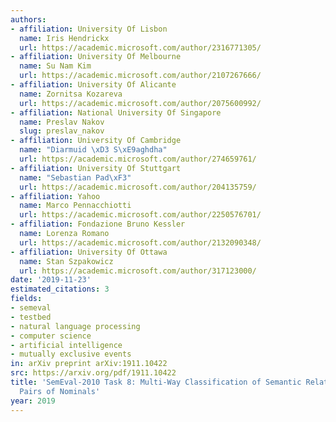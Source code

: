```yaml
---
authors:
- affiliation: University Of Lisbon
  name: Iris Hendrickx
  url: https://academic.microsoft.com/author/2316771305/
- affiliation: University Of Melbourne
  name: Su Nam Kim
  url: https://academic.microsoft.com/author/2107267666/
- affiliation: University Of Alicante
  name: Zornitsa Kozareva
  url: https://academic.microsoft.com/author/2075600992/
- affiliation: National University Of Singapore
  name: Preslav Nakov
  slug: preslav_nakov
- affiliation: University Of Cambridge
  name: "Diarmuid \xD3 S\xE9aghdha"
  url: https://academic.microsoft.com/author/274659761/
- affiliation: University Of Stuttgart
  name: "Sebastian Pad\xF3"
  url: https://academic.microsoft.com/author/204135759/
- affiliation: Yahoo
  name: Marco Pennacchiotti
  url: https://academic.microsoft.com/author/2250576701/
- affiliation: Fondazione Bruno Kessler
  name: Lorenza Romano
  url: https://academic.microsoft.com/author/2132090348/
- affiliation: University Of Ottawa
  name: Stan Szpakowicz
  url: https://academic.microsoft.com/author/317123000/
date: '2019-11-23'
estimated_citations: 3
fields:
- semeval
- testbed
- natural language processing
- computer science
- artificial intelligence
- mutually exclusive events
in: arXiv preprint arXiv:1911.10422
src: https://arxiv.org/pdf/1911.10422
title: 'SemEval-2010 Task 8: Multi-Way Classification of Semantic Relations Between
  Pairs of Nominals'
year: 2019
---
```

